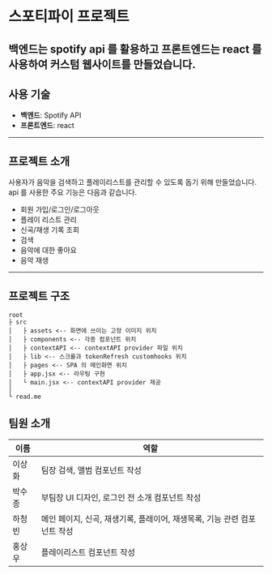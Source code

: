 # 스포티파이 프로젝트

백엔드는 spotify api 를 활용하고 프론트엔드는 react 를 사용하여 커스텀 웹사이트를 만들었습니다.
---

## 사용 기술

- **백엔드**: Spotify API  
- **프론트엔드**: react

---

## 프로젝트 소개

사용자가 음악을 검색하고 플레이리스트를 관리할 수 있도록 돕기 위해 만들었습니다.
api 를 사용한 주요 기능은 다음과 같습니다.

- 회원 가입/로그인/로그아웃
- 플레이 리스트 관리
- 신곡/재생 기록 조회
- 검색
- 음악에 대한 좋아요
- 음악 재생

---

## 프로젝트 구조
```
root
├ src
│   ├ assets <-- 화면에 쓰이는 고정 이미지 위치
│   ├ components <-- 각종 컴포넌트 위치
│   ├ contextAPI <-- contextAPI provider 파일 위치
│   ├ lib <-- 스크롤과 tokenRefresh customhooks 위치
│   ├ pages <-- SPA 의 메인화면 위치
│   ├ app.jsx <-- 라우팅 구현
│   └ main.jsx <-- contextAPI provider 제공
│
└ read.me
```

## 팀원 소개
| 이름   | 역할                         |
|--------|------------------------------|
| 이상화 | 팀장 검색, 앨범 컴포넌트 작성 |
| 박수종 | 부팀장 UI 디자인, 로그인 전 소개 컴포넌트 작성 |
| 하청빈 | 메인 페이지, 신곡, 재생기록, 플레이어, 재생목록, 기능 관련 컴포넌트 작성 |
| 홍상우 | 플레이리스트 컴포넌트 작성 |
